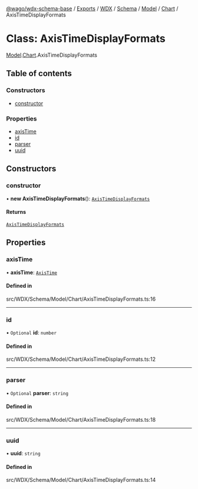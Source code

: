 [@wago/wdx-schema-base](../README.md) / [Exports](../modules.md) / [WDX](../modules/WDX.md) / [Schema](../modules/WDX.Schema.md) / [Model](../modules/WDX.Schema.Model.md) / [Chart](../modules/WDX.Schema.Model.Chart.md) / AxisTimeDisplayFormats

# Class: AxisTimeDisplayFormats

[Model](../modules/WDX.Schema.Model.md).[Chart](../modules/WDX.Schema.Model.Chart.md).AxisTimeDisplayFormats

## Table of contents

### Constructors

- [constructor](WDX.Schema.Model.Chart.AxisTimeDisplayFormats.md#constructor)

### Properties

- [axisTime](WDX.Schema.Model.Chart.AxisTimeDisplayFormats.md#axistime)
- [id](WDX.Schema.Model.Chart.AxisTimeDisplayFormats.md#id)
- [parser](WDX.Schema.Model.Chart.AxisTimeDisplayFormats.md#parser)
- [uuid](WDX.Schema.Model.Chart.AxisTimeDisplayFormats.md#uuid)

## Constructors

### constructor

• **new AxisTimeDisplayFormats**(): [`AxisTimeDisplayFormats`](WDX.Schema.Model.Chart.AxisTimeDisplayFormats.md)

#### Returns

[`AxisTimeDisplayFormats`](WDX.Schema.Model.Chart.AxisTimeDisplayFormats.md)

## Properties

### axisTime

• **axisTime**: [`AxisTime`](WDX.Schema.Model.Chart.AxisTime.md)

#### Defined in

src/WDX/Schema/Model/Chart/AxisTimeDisplayFormats.ts:16

___

### id

• `Optional` **id**: `number`

#### Defined in

src/WDX/Schema/Model/Chart/AxisTimeDisplayFormats.ts:12

___

### parser

• `Optional` **parser**: `string`

#### Defined in

src/WDX/Schema/Model/Chart/AxisTimeDisplayFormats.ts:18

___

### uuid

• **uuid**: `string`

#### Defined in

src/WDX/Schema/Model/Chart/AxisTimeDisplayFormats.ts:14
